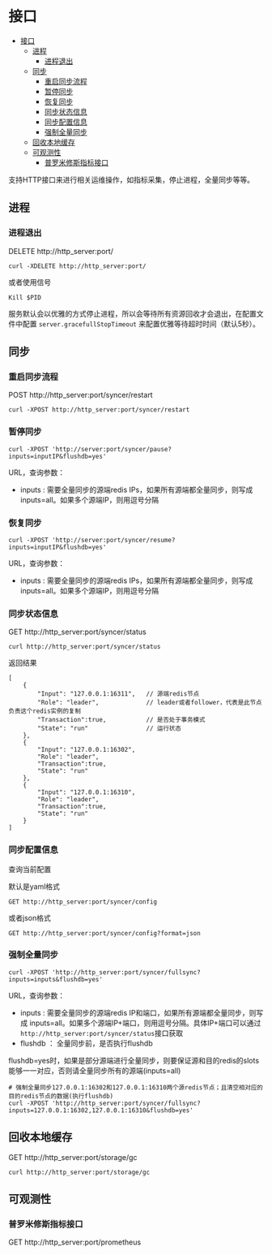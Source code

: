 # 接口


- [接口](#接口)
  - [进程](#进程)
    - [进程退出](#进程退出)
  - [同步](#同步)
    - [重启同步流程](#重启同步流程)
    - [暂停同步](#暂停同步)
    - [恢复同步](#恢复同步)
    - [同步状态信息](#同步状态信息)
    - [同步配置信息](#同步配置信息)
    - [强制全量同步](#强制全量同步)
  - [回收本地缓存](#回收本地缓存)
  - [可观测性](#可观测性)
    - [普罗米修斯指标接口](#普罗米修斯指标接口)



支持HTTP接口来进行相关运维操作，如指标采集，停止进程，全量同步等等。


## 进程

### 进程退出

DELETE http://http_server:port/ 

```
curl -XDELETE http://http_server:port/
```

或者使用信号
```
Kill $PID
```

服务默认会以优雅的方式停止进程，所以会等待所有资源回收才会退出，在配置文件中配置 `server.gracefullStopTimeout` 来配置优雅等待超时时间（默认5秒）。


## 同步

### 重启同步流程

POST http://http_server:port/syncer/restart
```
curl -XPOST http://http_server:port/syncer/restart
```


### 暂停同步
```
curl -XPOST 'http://server:port/syncer/pause?inputs=inputIP&flushdb=yes'
```
URL，查询参数：
- inputs : 需要全量同步的源端redis IPs，如果所有源端都全量同步，则写成 inputs=all。如果多个源端IP，则用逗号分隔


### 恢复同步
```
curl -XPOST 'http://server:port/syncer/resume?inputs=inputIP&flushdb=yes'
```
URL，查询参数：
- inputs : 需要全量同步的源端redis IPs，如果所有源端都全量同步，则写成 inputs=all。如果多个源端IP，则用逗号分隔




### 同步状态信息

GET http://http_server:port/syncer/status
```
curl http://http_server:port/syncer/status
```
返回结果
```
[
    {
        "Input": "127.0.0.1:16311",   // 源端redis节点
        "Role": "leader",             // leader或者follower，代表是此节点负责这个redis实例的复制
        "Transaction":true,           // 是否处于事务模式
        "State": "run"                // 运行状态
    },
    {
        "Input": "127.0.0.1:16302",
        "Role": "leader",
        "Transaction":true,   
        "State": "run"
    },
    {
        "Input": "127.0.0.1:16310",
        "Role": "leader",
        "Transaction":true,   
        "State": "run"
    }
]
```


### 同步配置信息

查询当前配置

默认是yaml格式
```
GET http://http_server:port/syncer/config
```
或者json格式
```
GET http://http_server:port/syncer/config?format=json
```




### 强制全量同步
```
curl -XPOST 'http://http_server:port/syncer/fullsync?inputs=inputs&flushdb=yes' 
```
URL，查询参数：
- inputs : 需要全量同步的源端redis IP和端口，如果所有源端都全量同步，则写成 inputs=all。如果多个源端IP+端口，则用逗号分隔。具体IP+端口可以通过`http://http_server:port/syncer/status`接口获取
- flushdb ： 全量同步前，是否执行flushdb

flushdb=yes时，如果是部分源端进行全量同步，则要保证源和目的redis的slots能够一一对应，否则请全量同步所有的源端(inputs=all)


```
# 强制全量同步127.0.0.1:16302和127.0.0.1:16310两个源redis节点；且清空相对应的目的redis节点的数据(执行flushdb)
curl -XPOST 'http://http_server:port/syncer/fullsync?inputs=127.0.0.1:16302,127.0.0.1:16310&flushdb=yes'
```



## 回收本地缓存

GET http://http_server:port/storage/gc
```
curl http://http_server:port/storage/gc
```


## 可观测性
### 普罗米修斯指标接口

GET http://http_server:port/prometheus


